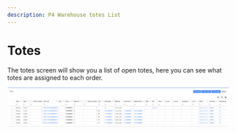 ```yaml
---
description: P4 Warehouse totes List
---
```


# Totes

The totes screen will show you a list of open totes, here you can see what totes are assigned to each order.

![P4 Warehouse Totes List](<../.gitbook/assets/image (185).png>)

